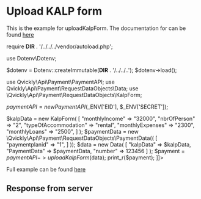 # Upload KALP form

<include from="Snippets-PaymentAPI.md" element-id="snippet-header"></include>

This is the example for uploadKalpForm. The documentation for can be found [here](uploadKalpForm.md)

<tabs>
    <tab title="%code-json%">
<code-block lang="json">
<![CDATA[
{
    "credentials": {
        "id": "%MERCHANT_ID%",
        "hash": "dad42b0d0bb4c4b0721888e8d4eeeb78d825735387e930fc984828d1a5e362b4a9c271c4db3ca652e72321e99a05f2fbe7e72c722f23678578f51e9b12e3c682",
        "version": "%PAYMENT_API_VERSION%",
        "client": "%PAYMENT_API_CLIENT_NAME%",
        "language": "sv",
        "time": 1714943086.2860212
    },
    "data": {
        "number": "123456",
        "PaymentData": {
            "paymentplanid": "1"
        },
        "kalpData": {
            "monthlyIncome": "32000",
            "nbrOfPerson": "2",
            "typeOfAccommodation": "rental",
            "monthlyExpenses": "2300",
            "monthlyLoans": "2500",
        }
    },
    "function": "uploadKalpForm"
}
]]>
</code-block>
    </tab>

<tab title="%code-php%">
<code-block lang="php">
<![CDATA[
<?php
declare(strict_types=1);

require __DIR__ . '/../../../vendor/autoload.php';

use Dotenv\Dotenv;

$dotenv = Dotenv::createImmutable(__DIR__ . '/../../..');
$dotenv->load();

use Qvickly\Api\Payment\PaymentAPI;
use Qvickly\Api\Payment\RequestDataObjects\Data;
use \Qvickly\Api\Payment\RequestDataObjects\KalpForm;

$paymentAPI = new PaymentAPI($_ENV['EID'], $_ENV['SECRET']);

$kalpData = new KalpForm(
[
    "monthlyIncome" => "32000",
    "nbrOfPerson" => "2",
    "typeOfAccommodation" => "rental",
    "monthlyExpenses" => "2300",
    "monthlyLoans" => "2500",
]
);
$paymentData = new \Qvickly\Api\Payment\RequestDataObjects\PaymentData((
    [
        "paymentplanid" => "1",
    ]
));
$data = new Data(
    [
        "kalpData" => $kalpData,
        "PaymentData" => $paymentData,
        "number" => 123456
    ]
);
$payment = $paymentAPI->uploadKalpForm($data);
print_r($payment);
]]>
</code-block>

Full example can be found [here](https://github.com/Billmate/qvickly-php-module/blob/main/examples/PaymentAPI/Simple/uploadKalpForm.php)

<include from="Snippets-PHP-Module.md" element-id="snippet-composer-require" />

</tab>


</tabs>

## Response from server
<code-block lang="json">
<![CDATA[
{
    "credentials": {
        "hash": "20510ee95dcae3d7b5241c1e53cb95b479aa05f07e02d24e18c47aa347201042d70c6f773eaae09661553d99dc52eac26c43830a4b6ff54f038c0971002a13bf",
        "logid": 1234567
    },
    "data": {
        "result": "OK"
    }
}
]]>
</code-block>

<include from="Snippets-Examples.md" element-id="snippet-footer"></include>